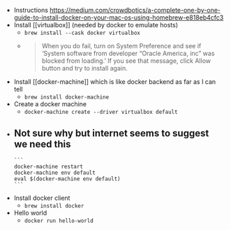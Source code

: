 - Instructions https://medium.com/crowdbotics/a-complete-one-by-one-guide-to-install-docker-on-your-mac-os-using-homebrew-e818eb4cfc3
- Install [[virtualbox]] (needed by docker to emulate hosts)
	- `brew install --cask docker virtualbox`
	-
	  > When you do fail, turn on System Preference and see if ‘System software from developer “Oracle America, inc” was blocked from loading.’ If you see that message, click Allow button and try to install again.
- Install [[docker-machine]] which is like docker backend as far as I can tell
	- `brew install docker-machine`
- Create a docker machine
	- `docker-machine create --driver virtualbox default`
- Not sure why but internet seems to suggest we need this
	-
	  ```
	  docker-machine restart
	  docker-machine env default
	  eval $(docker-machine env default)
	  ```
- Install docker client
	- `brew install docker`
- Hello world
	- `docker run hello-world`